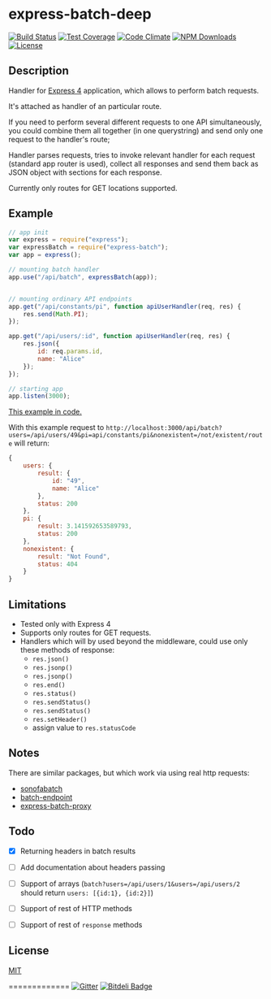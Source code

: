 express-batch-deep
=============

[![Build Status][travis-img]][travis-url]
[![Test Coverage][coveralls-img]][coveralls-url]
[![Code Climate][codeclimate-img]][codeclimate-url]
[![NPM Downloads][downloads-img]][downloads-url]
[![License][license-img]][license-url]

## Description

Handler for [Express 4](http://expressjs.com/4x/api.html) application, which allows to perform batch requests.

It's attached as handler of an particular route.

If you need to perform several different requests to one API simultaneously, you could combine them all together (in one querystring) and send only one request to the handler's route;  

Handler parses requests, tries to invoke relevant handler for each request (standard app router is used), collect all responses and send them back as JSON object with sections for each response.

Currently only routes for GET locations supported.

## Example

```js
// app init
var express = require("express");
var expressBatch = require("express-batch");
var app = express();

// mounting batch handler
app.use("/api/batch", expressBatch(app));


// mounting ordinary API endpoints
app.get("/api/constants/pi", function apiUserHandler(req, res) {
    res.send(Math.PI);
});

app.get("/api/users/:id", function apiUserHandler(req, res) {
    res.json({
        id: req.params.id,
        name: "Alice"
    });
});

// starting app
app.listen(3000);
```
[This example in code.](example)

With this example request to  `http://localhost:3000/api/batch?users=/api/users/49&pi=api/constants/pi&nonexistent=/not/existent/route` will return:

```js
{
    users: {
        result: {
            id: "49",
            name: "Alice"
        },
        status: 200
    },
    pi: {
        result: 3.141592653589793,
        status: 200
    },
    nonexistent: {
        result: "Not Found",
        status: 404
    }
}
```


## Limitations
* Tested only with Express 4
* Supports only routes for GET requests.
* Handlers which will bу used beyond the middleware, could use only these methods of response:
  - `res.json()`
  - `res.jsonp()`
  - `res.jsonp()`
  - `res.end()`
  - `res.status()`
  - `res.sendStatus()`
  - `res.sendStatus()`
  - `res.setHeader()`
  -  assign value to `res.statusCode` 
    
## Notes

 There are similar packages, but which work via using real http requests:
- [sonofabatch](https://www.npmjs.org/package/sonofabatch)   
- [batch-endpoint](https://www.npmjs.org/package/batch-endpoint)
- [express-batch-proxy](https://github.com/codastic/express-batch-proxy)


## Todo
- [x] Returning headers in batch results
- [ ] Add documentation about headers passing 
- [ ] Support of arrays (`batch?users=/api/users/1&users=/api/users/2` should return `users: [{id:1}, {id:2}]`)
- [ ] Support of rest of HTTP methods
- [ ] Support of rest of `response` methods
   
   
## License

  [MIT](LICENSE)

============= 
[![Gitter][gitter-img]][gitter-url]
[![Bitdeli Badge][bitdeli-img]][bitdeli-url]


[travis-img]: https://travis-ci.org/yarikos/express-batch.svg?branch=master
[travis-url]: https://travis-ci.org/yarikos/express-batch
[downloads-img]: https://img.shields.io/npm/dm/express-batch.svg
[downloads-url]: https://npmjs.org/package/express-batch
[license-img]: https://img.shields.io/npm/l/express-batch.svg
[license-url]: LICENSE
[coveralls-img]: https://img.shields.io/coveralls/yarikos/express-batch.svg
[coveralls-url]: https://coveralls.io/r/yarikos/express-batch
[codeclimate-img]: https://img.shields.io/codeclimate/github/yarikos/express-batch.svg
[codeclimate-url]: https://codeclimate.com/github/yarikos/express-batch
[gitter-img]: https://badges.gitter.im/Join%20Chat.svg
[gitter-url]: https://gitter.im/yarikos/express-batch?utm_source=badge&utm_medium=badge&utm_campaign=pr-badge&utm_content=badge
[bitdeli-img]: https://d2weczhvl823v0.cloudfront.net/yarikos/express-batch/trend.png
[bitdeli-url]: https://bitdeli.com/free%20%22Bitdeli%20Badge%22
